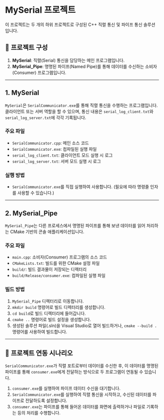 # MySerial 프로젝트

이 프로젝트는 두 개의 하위 프로젝트로 구성된 C++ 직렬 통신 및 파이프 통신 솔루션입니다.

## 📝 프로젝트 구성

1.  **MySerial**: 직렬(Serial) 통신을 담당하는 메인 프로그램입니다.
2.  **MySerial_Pipe**: 명명된 파이프(Named Pipe)를 통해 데이터를 수신하는 소비자(Consumer) 프로그램입니다.

---

## 1. MySerial

`MySerial`은 `SerialCommunicator.exe`를 통해 직렬 통신을 수행하는 프로그램입니다. 클라이언트 또는 서버 역할을 할 수 있으며, 통신 내용은 `serial_log_client.txt`와 `serial_log_server.txt`에 각각 기록됩니다.

### 주요 파일
- `SerialCommunicator.cpp`: 메인 소스 코드
- `SerialCommunicator.exe`: 컴파일된 실행 파일
- `serial_log_client.txt`: 클라이언트 모드 실행 시 로그
- `serial_log_server.txt`: 서버 모드 실행 시 로그

### 실행 방법
- `SerialCommunicator.exe`를 직접 실행하여 사용합니다. (필요에 따라 명령줄 인자를 사용할 수 있습니다.)

---

## 2. MySerial_Pipe

`MySerial_Pipe`는 다른 프로세스에서 명명된 파이프를 통해 보낸 데이터를 읽어 처리하는 CMake 기반의 콘솔 애플리케이션입니다.

### 주요 파일
- `main.cpp`: 소비자(Consumer) 프로그램의 소스 코드
- `CMakeLists.txt`: 빌드를 위한 CMake 설정 파일
- `build/`: 빌드 결과물이 저장되는 디렉터리
- `build/Release/consumer.exe`: 컴파일된 실행 파일

### 빌드 방법
1.  `MySerial_Pipe` 디렉터리로 이동합니다.
2.  `mkdir build` 명령어로 빌드 디렉터리를 생성합니다.
3.  `cd build`로 빌드 디렉터리에 들어갑니다.
4.  `cmake ..` 명령어로 빌드 설정을 생성합니다.
5.  생성된 솔루션 파일(.sln)을 Visual Studio로 열어 빌드하거나, `cmake --build .` 명령어를 사용하여 빌드합니다.

---

## 🚀 프로젝트 연동 시나리오

`SerialCommunicator.exe`가 직렬 포트로부터 데이터를 수신한 후, 이 데이터를 명명된 파이프를 통해 `consumer.exe`에게 전달하는 방식으로 두 프로그램이 연동될 수 있습니다.

1.  `consumer.exe`를 실행하여 파이프 데이터 수신을 대기합니다.
2.  `SerialCommunicator.exe`를 실행하여 직렬 통신을 시작하고, 수신된 데이터를 파이프로 전달하도록 설정합니다.
3.  `consumer.exe`는 파이프를 통해 들어온 데이터를 화면에 출력하거나 파일로 기록하는 등의 처리를 수행합니다.
